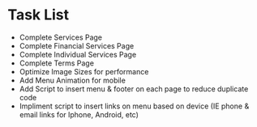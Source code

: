# Task List

* Complete Services Page
* Complete Financial Services Page
* Complete Individual Services Page
* Complete Terms Page
* Optimize Image Sizes for performance
* Add Menu Animation for mobile
* Add Script to insert menu & footer on each page to reduce duplicate code
* Impliment script to insert links on menu based on device (IE phone & email links for Iphone, Android, etc)
